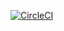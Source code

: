 [![CircleCI](https://circleci.com/gh/cbendot/ci-script/tree/ci-clang.svg?style=svg)](https://circleci.com/gh/cbendot/ci-script/tree/ci-clang)